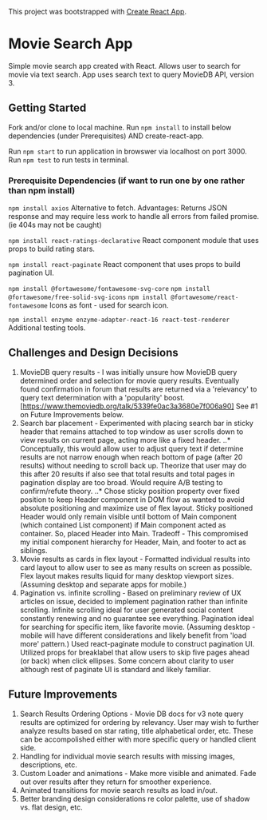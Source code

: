 This project was bootstrapped with [Create React App](https://github.com/facebook/create-react-app).

# Movie Search App
Simple movie search app created with React. Allows user to search for movie via text search. App uses search text to query MovieDB API, version 3.

## Getting Started
Fork and/or clone to local machine. Run `npm install` to install below dependencies (under Prerequisites) AND create-react-app.

Run `npm start` to run application in browswer via localhost on port 3000.
Run `npm test` to run tests in terminal.

### Prerequisite Dependencies (if want to run one by one rather than npm install)
`npm install axios`
Alternative to fetch. Advantages: Returns JSON response and may require less work to handle all errors from failed promise. (ie 404s may not be caught)

`npm install react-ratings-declarative`
React component module that uses props to build rating stars.

`npm install react-paginate`
React component that uses props to build pagination UI.

`npm install @fortawesome/fontawesome-svg-core`
`npm install @fortawesome/free-solid-svg-icons`
`npm install @fortawesome/react-fontawesome`
Icons as font - used for search icon.

`npm install enzyme enzyme-adapter-react-16 react-test-renderer`
Additional testing tools.

## Challenges and Design Decisions
1. MovieDB query results - I was initially unsure how MovieDB query determined order and selection for movie query results. Eventually found confirmation in forum that results are returned via a 'relevancy' to query text determination with a 'popularity' boost. [https://www.themoviedb.org/talk/5339fe0ac3a3680e7f006a90] See #1 on Future Improvements below.
2. Search bar placement - Experimented with placing search bar in sticky header that remains attached to top window as user scrolls down to view results on current page, acting more like a fixed header. 
..* Conceptually, this would allow user to adjust query text if determine results are not narrow enough when reach bottom of page (after 20 results) without needing to scroll back up. Theorize that user may do this after 20 results if also see that total results and total pages in pagination display are too broad. Would require A/B testing to confirm/refute theory. ..* Chose sticky position property over fixed position to keep Header component in DOM flow as wanted to avoid absolute positioning and maximize use of flex layout. Sticky positioned Header would only remain visible until bottom of Main component (which contained List component) if Main component acted as container. So, placed Header into Main. Tradeoff - This compromised my initial component hierarchy for Header, Main, and footer to act as siblings.
3. Movie results as cards in flex layout - Formatted individual results into card layout to allow user to see as many results on screen as possible. Flex layout makes results liquid for many desktop viewport sizes. (Assuming desktop and separate apps for mobile.)  
4. Pagination vs. infinite scrolling - Based on preliminary review of UX articles on issue, decided to implement pagination rather than infinite scrolling. Infinite scrolling ideal for user generated social content constantly renewing and no guarantee see everything. Pagination ideal for searching for specific item, like favorite movie. (Assuming desktop - mobile will have different considerations and likely benefit from 'load more' pattern.) Used react-paginate module to construct pagination UI. Utilized props for breaklabel that allow users to skip five pages ahead (or back) when click ellipses. Some concern about clarity to user although rest of paginate UI is standard and likely familiar. 

## Future Improvements
1. Search Results Ordering Options - Movie DB docs for v3 note query results are optimized for ordering by relevancy. User may wish to further analyze results based on star rating, title alphabetical order, etc. These can be accompolished either with more specific query or handled client side.
2. Handling for individual movie search results with missing images, descriptions, etc.
3. Custom Loader and animations - Make more visible and animated. Fade out over results after they return for smoother experience.
4. Animated transitions for movie search results as load in/out.
5. Better branding design considerations re color palette, use of shadow vs. flat design, etc.
